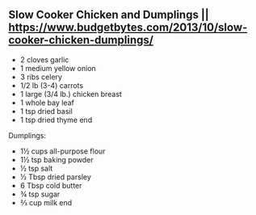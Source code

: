## Slow Cooker Chicken and Dumplings || https://www.budgetbytes.com/2013/10/slow-cooker-chicken-dumplings/

- 2 cloves garlic
- 1 medium yellow onion
- 3 ribs celery
- 1/2 lb (3-4) carrots
- 1 large (3/4 lb.) chicken breast
- 1 whole bay leaf
- 1 tsp dried basil
- 1 tsp dried thyme
end

Dumplings:

- 1½ cups all-purpose flour
- 1½ tsp baking powder
- ½ tsp salt
- ½ Tbsp dried parsley
- 6 Tbsp cold butter
- ¾ tsp sugar
- ⅔ cup milk
end
